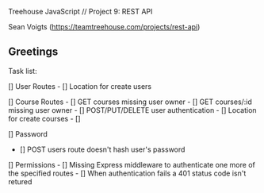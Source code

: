 Treehouse JavaScript // Project 9: REST API

Sean Voigts (https://teamtreehouse.com/projects/rest-api)

## Greetings

Task list:

[] User Routes
	- [] Location for create users

[] Course Routes
	- [] GET courses missing user owner
	- [] GET courses/:id missing user owner
	- [] POST/PUT/DELETE user authentication
	- [] Location for create courses
	- [] 

[] Password
  - [] POST users route doesn't hash user's password

[] Permissions
	- [] Missing Express middleware to authenticate one more of the specified routes
	- [] When authentication fails a 401 status code isn't retured